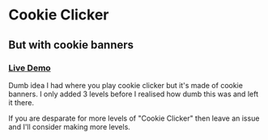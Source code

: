 # Cookie Clicker
## But with cookie banners
### [Live Demo](https://cookieclicker.dbuidl.com)

Dumb idea I had where you play cookie clicker but it's made of cookie banners. I only added 3 levels before I realised how dumb this was and left it there.

If you are desparate for more levels of "Cookie Clicker" then leave an issue and I'll consider making more levels.
